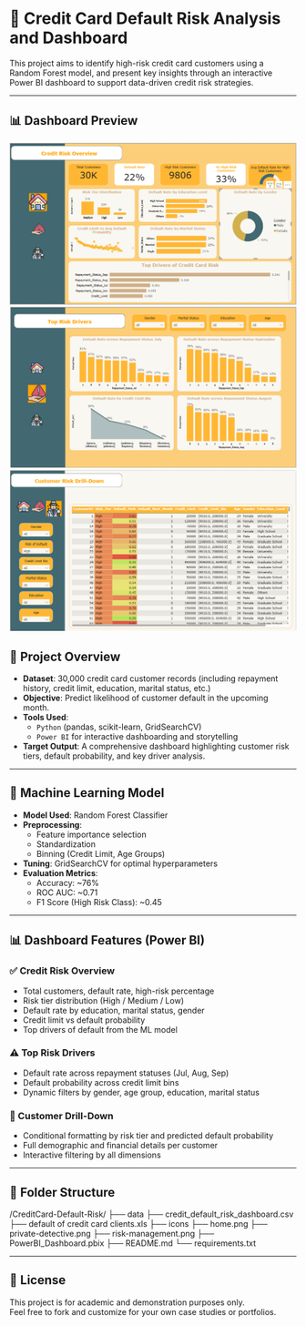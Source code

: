 # 🧾 Credit Card Default Risk Analysis and Dashboard

This project aims to identify high-risk credit card customers using a Random Forest model, and present key insights through an interactive Power BI dashboard to support data-driven credit risk strategies.

---

## 📊 Dashboard Preview

![Credit Risk Overview](images/credit_risk_overview.png)
![Top Risk Drivers Analysis](images/top_risk_drivers.png)
![Customer Risk Drilldown](images/customer_risk_overview.png)


## 🚀 Project Overview

- **Dataset**: 30,000 credit card customer records (including repayment history, credit limit, education, marital status, etc.)
- **Objective**: Predict likelihood of customer default in the upcoming month.
- **Tools Used**: 
  - `Python` (pandas, scikit-learn, GridSearchCV)
  - `Power BI` for interactive dashboarding and storytelling
- **Target Output**: A comprehensive dashboard highlighting customer risk tiers, default probability, and key driver analysis.

---

## 🧠 Machine Learning Model

- **Model Used**: Random Forest Classifier
- **Preprocessing**: 
  - Feature importance selection
  - Standardization
  - Binning (Credit Limit, Age Groups)
- **Tuning**: GridSearchCV for optimal hyperparameters
- **Evaluation Metrics**:
  - Accuracy: ~76%
  - ROC AUC: ~0.71
  - F1 Score (High Risk Class): ~0.45

---

## 📊 Dashboard Features (Power BI)

### ✅ Credit Risk Overview
- Total customers, default rate, high-risk percentage
- Risk tier distribution (High / Medium / Low)
- Default rate by education, marital status, gender
- Credit limit vs default probability
- Top drivers of default from the ML model

### ⚠️ Top Risk Drivers
- Default rate across repayment statuses (Jul, Aug, Sep)
- Default probability across credit limit bins
- Dynamic filters by gender, age group, education, marital status

### 👤 Customer Drill-Down
- Conditional formatting by risk tier and predicted default probability
- Full demographic and financial details per customer
- Interactive filtering by all dimensions

---

## 📁 Folder Structure

/CreditCard-Default-Risk/
├── data
    ├── credit_default_risk_dashboard.csv
    ├── default of credit card clients.xls
├── icons
    ├── home.png
    ├── private-detective.png
    ├── risk-management.png
├── PowerBI_Dashboard.pbix
├── README.md
└── requirements.txt

---
## 📎 License

This project is for academic and demonstration purposes only.  
Feel free to fork and customize for your own case studies or portfolios.